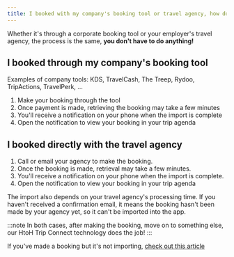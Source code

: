 ```yaml
---
title: I booked with my company's booking tool or travel agency, how do I retrieve my booking?
---
```


Whether it's through a corporate booking tool or your employer's travel agency, the process is the same, **you don't have to do anything!**

## I booked through my company's booking tool

Examples of company tools: KDS, TravelCash, The Treep, Rydoo, TripActions, TravelPerk, ...

1. Make your booking through the tool
2. Once payment is made, retrieving the booking may take a few minutes
3. You'll receive a notification on your phone when the import is complete
4. Open the notification to view your booking in your trip agenda

## I booked directly with the travel agency

1. Call or email your agency to make the booking.
2. Once the booking is made, retrieval may take a few minutes.
3. You'll receive a notification on your phone when the import is complete.
4. Open the notification to view your booking in your trip agenda

The import also depends on your travel agency's processing time. If you haven't received a confirmation email, it means the booking hasn't been made by your agency yet, so it can't be imported into the app.

:::note
In both cases, after making the booking, move on to something else, our HtoH Trip Connect technology does the job!
:::

If you've made a booking but it's not importing, [check out this article](/en/htoh-trip-connect/booking-from-agency-not-imported)